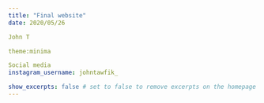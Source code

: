 ```yaml
---
title: "Final website"
date: 2020/05/26

John T

theme:minima

Social media
instagram_username: johntawfik_

show_excerpts: false # set to false to remove excerpts on the homepage
---
```


